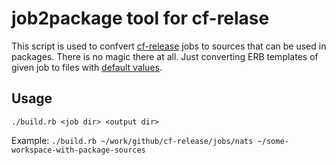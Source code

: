 job2package tool for cf-relase
===

This script is used to confvert [cf-release](https://github.com/cloudfoundry/cf-release) jobs to sources that can be used in packages. There is no magic there at all. Just converting ERB templates of given job to files with [default values](https://github.com/Altoros/cf-job2package-tool/blob/master/build.rb#L121-L150).

Usage
---
```
./build.rb <job dir> <output dir>
```
Example: `./build.rb ~/work/github/cf-release/jobs/nats ~/some-workspace-with-package-sources`
